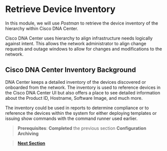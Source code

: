 # Retrieve Device Inventory

In this module, we will use *Postman* to retrieve the device inventory of the hierarchy within Cisco DNA Center. 

Cisco DNA Center uses hierarchy to align infrastructure needs logically against intent. This allows the network administrator to align change requests and outage windows to allow for changes and modifications to the network.

##  Cisco DNA Center Inventory Background

DNA Center keeps a detailed inventory of the devices discovered or onboarded from the network. The inventory is used to reference devices in the Cisco DNA Center UI but also offers a place to see detailed information about the Product ID, Hostname, Software Image, and much more.

The inventory could be used in reports to determine compliance or to reference the devices within the system for either deploying templates or issuing show commands with the command runner used earlier.

> **Prerequisites**: **Completed** the previous section **Configuration Archiving**

> [**Next Section**](./dnac-6-inventory/02-deploy.md)
